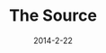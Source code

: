 ---
layout: default
title: The Source
slug: the-source
client: University
service: Publication Design
projectDate: June 2014
date: 2014-2-22
modalId: 9
video: 
thumb: /img/the-source-thumb2.jpg
imgSlides: ["/img/the-source-1.jpg", "/img/the-source-2.jpg", "/img/the-source-3.jpg", "/img/the-source-4.jpg", "/img/the-source-5.jpg"]

tools: [InDesign,Photoshop,Illustrator]
values: [50,25,25]

brief: After undertaking a corporate image rebrand, the company that I work for, Mount Annan Christian College (MACC), approached me and asked me to redesign their website using their new identity and style guide. Requests made by the client included&#58; <ol><li>To have a modern aesthetic</li><li>To reflect the new school logo</li><li>To be user editable</li></ol>
execution: Based on the fact that the brief required the website to be user editable I opted to create a website based off the WordPress content management system and build a theme around this platform. Doing so caused me to learn a great deal about the Wordpress framework along with the PHP programming language. This will undoubtably come in handy again.<br>What resulted was a highly functional, user editable website that was clean, elegant and reflective of the new corporate identity.<br><br>To view the final website please visit&#58; <a href="http://macc.nsw.edu.au">macc.nsw.edu.au</a>
---